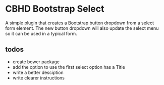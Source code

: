 # CBHD Bootstrap Select

A simple plugin that creates a Bootstrap button dropdown from a select form element. The new button dropdown will also update the select menu so it can be used in a typical form. 

## todos
* create bower package
* add the option to use the first select option has a Title
* write a better desciption
* write clearer instructions